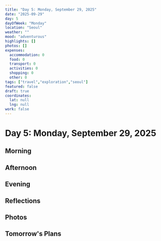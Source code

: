 ```yaml
---
title: "Day 5: Monday, September 29, 2025"
date: "2025-09-29"
day: 5
dayOfWeek: "Monday"
location: "Seoul"
weather: ""
mood: "adventurous"
highlights: []
photos: []
expenses:
  accommodation: 0
  food: 0
  transport: 0
  activities: 0
  shopping: 0
  other: 0
tags: ["travel","exploration","seoul"]
featured: false
draft: true
coordinates:
  lat: null
  lng: null
work: false
---
```

# Day 5: Monday, September 29, 2025

## Morning

## Afternoon

## Evening

## Reflections

## Photos

## Tomorrow's Plans
